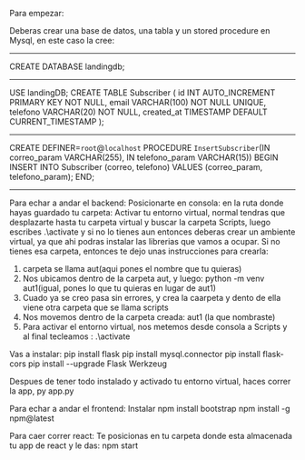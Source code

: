Para empezar:

Deberas crear una base de datos, una tabla y un stored procedure en Mysql, en este caso la cree:
*****************************************************************
CREATE DATABASE landingdb;


***************************************************************
USE landingDB;
CREATE TABLE Subscriber (
    id INT AUTO_INCREMENT PRIMARY KEY NOT NULL,
    email VARCHAR(100) NOT NULL UNIQUE,
    telefono VARCHAR(20) NOT NULL,
    created_at TIMESTAMP DEFAULT CURRENT_TIMESTAMP
);

*****************************************************************
CREATE DEFINER=`root`@`localhost` PROCEDURE `InsertSubscriber`(IN correo_param VARCHAR(255), IN telefono_param VARCHAR(15))
BEGIN
    INSERT INTO Subscriber (correo, telefono) VALUES (correo_param, telefono_param);
END;

*********************************************************************
Para echar a andar el backend:
Posicionarte en consola:
en la ruta donde hayas guardado tu carpeta:
Activar tu entorno virtual, normal tendras que desplazarte hasta tu carpeta virtual y buscar la carpeta Scripts, luego escribes .\activate  y si no lo tienes aun
entonces deberas crear un ambiente virtual, ya que ahi podras instalar las librerias que vamos a ocupar.
Si no tienes esa carpeta, entonces te dejo unas instrucciones para crearla:
1. carpeta se llama aut(aqui pones el nombre que tu quieras)
2. Nos ubicamos dentro de la carpeta aut, y luego: python -m venv aut1(igual, pones lo que tu quieras en lugar de aut1)
3. Cuado ya se creo pasa sin errores, y crea la caarpeta y dento de ella viene otra carpeta que se llama scripts
4. Nos movemos dentro de la carpeta creada:  aut1 (la que nombraste)
5. Para activar el entorno virtual, nos metemos desde consola a Scripts y al final tecleamos :  .\activate

Vas a instalar:
pip install flask
pip install mysql.connector
pip install flask-cors
pip install --upgrade Flask Werkzeug

Despues de tener todo instalado y activado tu entorno virtual, haces correr la app, py app.py

Para echar a andar el frontend:
Instalar
npm install bootstrap
npm install -g npm@latest

Para caer correr react:
Te posicionas en tu carpeta donde esta almacenada tu app de react y le das: npm start
 
